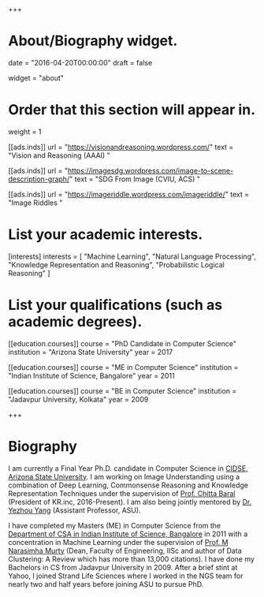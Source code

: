 +++
# About/Biography widget.

date = "2016-04-20T00:00:00"
draft = false

widget = "about"

# Order that this section will appear in.
weight = 1

[[ads.inds]]
 url = "https://visionandreasoning.wordpress.com/"
 text = "Vision and Reasoning (AAAI) " 
 
[[ads.inds]]
 url = "https://imagesdg.wordpress.com/image-to-scene-description-graph/"
 text = "SDG From Image (CVIU, ACS) " 

[[ads.inds]]
 url = "https://imageriddle.wordpress.com/imageriddle/"
 text = "Image Riddles "
   
# List your academic interests.
[interests]
  interests = [
    "Machine Learning",
    "Natural Language Processing",
    "Knowledge Representation and Reasoning",
    "Probabilistic Logical Reasoning"
  ]

# List your qualifications (such as academic degrees).
[[education.courses]]
  course = "PhD Candidate in Computer Science"
  institution = "Arizona State University"
  year = 2017

[[education.courses]]
  course = "ME in Computer Science"
  institution = "Indian Institute of Science, Bangalore"
  year = 2011

[[education.courses]]
  course = "BE in Computer Science"
  institution = "Jadavpur University, Kolkata"
  year = 2009
 
+++

# Biography

I am currently a Final Year Ph.D. candidate in Computer Science in [CIDSE, Arizona State University](http://cidse.engineering.asu.edu/). I am working on Image Understanding using a combination of Deep Learning, Commonsense Reasoning and Knowledge Representation Techniques under the supervision of [Prof. Chitta Baral](http://www.public.asu.edu/~cbaral/) (President of KR.inc, 2016-Present). I am also being jointly mentored by [Dr. Yezhou Yang](http://yezhouyang.engineering.asu.edu/) (Assistant Professor, ASU). 
 
I have completed my Masters (ME) in Computer Science from the [Department of CSA in Indian Institute of Science, Bangalore](http://www.csa.iisc.ernet.in/) in 2011 with a concentration in Machine Learning under the supervision of [Prof. M Narasimha Murty](http://scholar.google.com/citations?user=VQZTmpcAAAAJ&hl=en) (Dean, Faculty of Engineering, IISc and author of Data Clustering: A Review which has more than 13,000 citations). I have done my Bachelors in CS from Jadavpur University in 2009. After a brief stint at Yahoo, I joined Strand Life Sciences where I worked in the NGS team for nearly two and half years before joining ASU to pursue PhD. 
